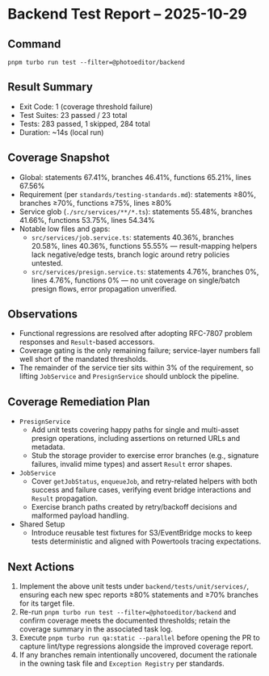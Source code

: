 # Backend Test Report – 2025-10-29

## Command
`pnpm turbo run test --filter=@photoeditor/backend`

## Result Summary
- Exit Code: 1 (coverage threshold failure)
- Test Suites: 23 passed / 23 total
- Tests: 283 passed, 1 skipped, 284 total
- Duration: ~14s (local run)

## Coverage Snapshot
- Global: statements 67.41%, branches 46.41%, functions 65.21%, lines 67.56%
- Requirement (per `standards/testing-standards.md`): statements ≥80%, branches ≥70%, functions ≥75%, lines ≥80%
- Service glob (`./src/services/**/*.ts`): statements 55.48%, branches 41.66%, functions 53.75%, lines 54.34%
- Notable low files and gaps:
  - `src/services/job.service.ts`: statements 40.36%, branches 20.58%, lines 40.36%, functions 55.55% — result-mapping helpers lack negative/edge tests, branch logic around retry policies untested.
  - `src/services/presign.service.ts`: statements 4.76%, branches 0%, lines 4.76%, functions 0% — no unit coverage on single/batch presign flows, error propagation unverified.

## Observations
- Functional regressions are resolved after adopting RFC-7807 problem responses and `Result`-based accessors.
- Coverage gating is the only remaining failure; service-layer numbers fall well short of the mandated thresholds.
- The remainder of the service tier sits within 3% of the requirement, so lifting `JobService` and `PresignService` should unblock the pipeline.

## Coverage Remediation Plan
- `PresignService`
  - Add unit tests covering happy paths for single and multi-asset presign operations, including assertions on returned URLs and metadata.
  - Stub the storage provider to exercise error branches (e.g., signature failures, invalid mime types) and assert `Result` error shapes.
- `JobService`
  - Cover `getJobStatus`, `enqueueJob`, and retry-related helpers with both success and failure cases, verifying event bridge interactions and `Result` propagation.
  - Exercise branch paths created by retry/backoff decisions and malformed payload handling.
- Shared Setup
  - Introduce reusable test fixtures for S3/EventBridge mocks to keep tests deterministic and aligned with Powertools tracing expectations.

## Next Actions
1. Implement the above unit tests under `backend/tests/unit/services/`, ensuring each new spec reports ≥80% statements and ≥70% branches for its target file.
2. Re-run `pnpm turbo run test --filter=@photoeditor/backend` and confirm coverage meets the documented thresholds; retain the coverage summary in the associated task log.
3. Execute `pnpm turbo run qa:static --parallel` before opening the PR to capture lint/type regressions alongside the improved coverage report.
4. If any branches remain intentionally uncovered, document the rationale in the owning task file and `Exception Registry` per standards.
